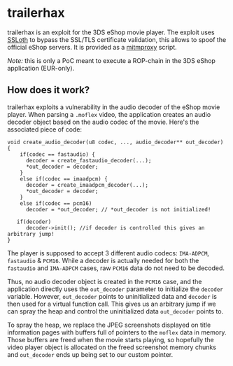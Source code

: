 # trailerhax
trailerhax is an exploit for the 3DS eShop movie player.
The exploit uses [SSLoth](https://github.com/MrNbaYoh/3ds-ssloth) to bypass the SSL/TLS certificate validation, this allows to spoof the official eShop servers. It is provided as a [mitmproxy](https://mitmproxy.org) script.

*Note:* this is only a PoC meant to execute a ROP-chain in the 3DS eShop application (EUR-only).

## How does it work?
trailerhax exploits a vulnerability in the audio decoder of the eShop movie player. When parsing a `.moflex` video, the application creates an audio decoder object based on the audio codec of the movie. Here's the associated piece of code:
```
void create_audio_decoder(u8 codec, ..., audio_decoder** out_decoder) {
    if(codec == fastaudio) {
      decoder = create_fastaudio_decoder(...);
      *out_decoder = decoder;
    }
    else if(codec == imaadpcm) {
      decoder = create_imaadpcm_decoder(...);
      *out_decoder = decoder;
    }
    else if(codec == pcm16)
      decoder = *out_decoder; // *out_decoder is not initialized!

   if(decoder)
      decoder->init(); //if decoder is controlled this gives an arbitrary jump!
}
```

The player is supposed to accept 3 different audio codecs: `IMA-ADPCM`, `fastaudio` & `PCM16`. While a decoder is actually needed for both the `fastaudio` and `IMA-ADPCM` cases, raw `PCM16` data do not need to be decoded.

Thus, no audio decoder object is created in the `PCM16` case, and the application directly uses the `out_decoder` parameter to initialize the `decoder` variable. However, `out_decoder` points to uninitialized data and `decoder` is then used for a virtual function call. This gives us an arbitrary jump if we can spray the heap and control the uninitialized data `out_decoder` points to.

To spray the heap, we replace the JPEG screenshots displayed on title information pages with buffers full of pointers to the `moflex` data in memory. Those buffers are freed when the movie starts playing, so hopefully the video player object is allocated on the freed screenshot memory chunks and `out_decoder` ends up being set to our custom pointer.
